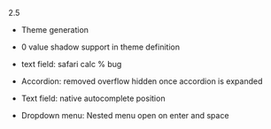 2.5

- Theme generation

- 0 value shadow support in theme definition
- text field: safari calc % bug
- Accordion: removed overflow hidden once accordion is expanded
- Text field: native autocomplete position
- Dropdown menu: Nested menu open on enter and space
